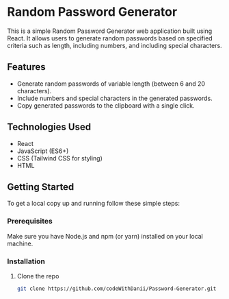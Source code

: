 # Random Password Generator

This is a simple Random Password Generator web application built using React. It allows users to generate random passwords based on specified criteria such as length, including numbers, and including special characters.

## Features

- Generate random passwords of variable length (between 6 and 20 characters).
- Include numbers and special characters in the generated passwords.
- Copy generated passwords to the clipboard with a single click.

## Technologies Used

- React
- JavaScript (ES6+)
- CSS (Tailwind CSS for styling)
- HTML

## Getting Started

To get a local copy up and running follow these simple steps:

### Prerequisites

Make sure you have Node.js and npm (or yarn) installed on your local machine.

### Installation

1. Clone the repo
   ```sh
   git clone https://github.com/codeWithDanii/Password-Generator.git


